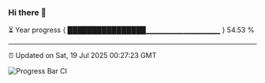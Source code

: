 ### Hi there 👋

⏳ Year progress { ████████████████▁▁▁▁▁▁▁▁▁▁▁▁▁▁ } 54.53 %

---

⏰ Updated on Sat, 19 Jul 2025 00:27:23 GMT

![Progress Bar CI](https://github.com/liununu/liununu/workflows/Progress%20Bar%20CI/badge.svg)
